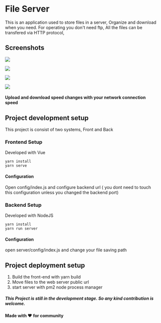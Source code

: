 # File Server
This is an application used to store files in a server, Organize and download when you need. 
For operating you don't need ftp, All the files can be transfered via HTTP protocol,

## Screenshots

![](https://i.imgur.com/TEMAQXZ.png)

![](https://i.imgur.com/asaYmDP.png)

![](https://i.imgur.com/56gfPK3.png)

![](https://i.imgur.com/xy0I6nA.png)


#### Upload and download speed changes with your network connection speed

## Project development setup

This project is consist of two systems, Front and Back

### Frontend Setup

Developed with Vue

```
yarn install
yarn serve
```

#### Configuration

Open config/index.js and configure backend url ( you dont need to touch this configuration unless you changed the backend port)

### Backend Setup

Developed with NodeJS

```
yarn install
yarn run server
```

#### Configuration

open server/config/index.js and change your file saving path

## Project deployment setup

1. Build the front-end with yarn build
2. Move files to the web server public url
3. start server with pm2 node process manager

##### This Project is still in the development stage. So any kind contribution is welcome.

#### Made with ❤ for community
